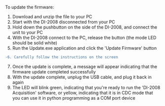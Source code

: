 To update the firmware:

1. Download and unzip the file to your PC
2. Start with the DI-2008 disconnected from your PC
3. Hold down the pushbutton on the side of the DI-2008, and connect the unit to your PC
4. With the DI-2008 connect to the PC, release the button (the mode LED should be solid white)
5. Run the Update.exe application and click the 'Update Firmware' button 

```diff
-6. Carefully follow the instructions on the screen
```

7. Once the update is complete, a message will appear indicating that the firmware update completed successfully
8. With the update complete, unplug the USB cable, and plug it back in again
9. The LED will blink green, indicating that you're ready to run the 'DI-2008 Acquisition' software, or yellow, indicating that it is in CDC mode that you can use it in python programming as a COM port device
